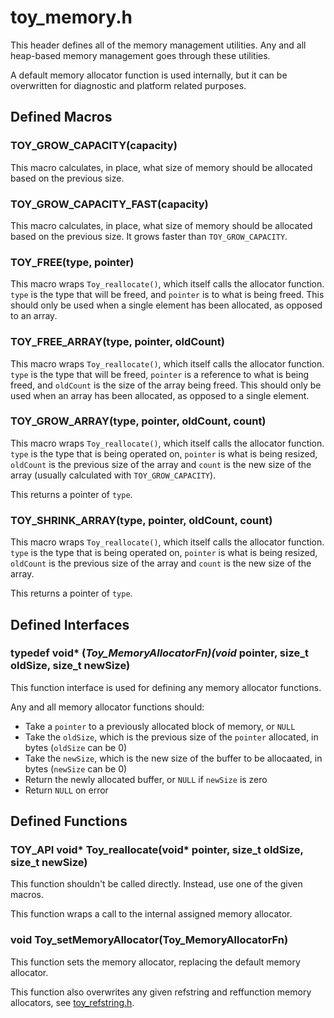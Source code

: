 
# toy_memory.h

This header defines all of the memory management utilities. Any and all heap-based memory management goes through these utilities.

A default memory allocator function is used internally, but it can be overwritten for diagnostic and platform related purposes.

## Defined Macros

### TOY_GROW_CAPACITY(capacity)

This macro calculates, in place, what size of memory should be allocated based on the previous size.

### TOY_GROW_CAPACITY_FAST(capacity)

This macro calculates, in place, what size of memory should be allocated based on the previous size. It grows faster than `TOY_GROW_CAPACITY`.

### TOY_FREE(type, pointer)

This macro wraps `Toy_reallocate()`, which itself calls the allocator function. `type` is the type that will be freed, and `pointer` is to what is being freed. This should only be used when a single element has been allocated, as opposed to an array.

### TOY_FREE_ARRAY(type, pointer, oldCount)

This macro wraps `Toy_reallocate()`, which itself calls the allocator function. `type` is the type that will be freed, `pointer` is a reference to what is being freed, and `oldCount` is the size of the array being freed. This should only be used when an array has been allocated, as opposed to a single element.

### TOY_GROW_ARRAY(type, pointer, oldCount, count)

This macro wraps `Toy_reallocate()`, which itself calls the allocator function. `type` is the type that is being operated on, `pointer` is what is being resized, `oldCount` is the previous size of the array and `count` is the new size of the array (usually calculated with `TOY_GROW_CAPACITY`).

This returns a pointer of `type`.

### TOY_SHRINK_ARRAY(type, pointer, oldCount, count)

This macro wraps `Toy_reallocate()`, which itself calls the allocator function. `type` is the type that is being operated on, `pointer` is what is being resized, `oldCount` is the previous size of the array and `count` is the new size of the array.

This returns a pointer of `type`.

## Defined Interfaces

### typedef void* (*Toy_MemoryAllocatorFn)(void* pointer, size_t oldSize, size_t newSize)

This function interface is used for defining any memory allocator functions.

Any and all memory allocator functions should:

* Take a `pointer` to a previously allocated block of memory, or `NULL`
* Take the `oldSize`, which is the previous size of the `pointer` allocated, in bytes (`oldSize` can be 0)
* Take the `newSize`, which is the new size of the buffer to be allocaated, in bytes (`newSize` can be 0)
* Return the newly allocated buffer, or `NULL` if `newSize` is zero
* Return `NULL` on error

## Defined Functions

### TOY_API void* Toy_reallocate(void* pointer, size_t oldSize, size_t newSize)

This function shouldn't be called directly. Instead, use one of the given macros.

This function wraps a call to the internal assigned memory allocator.

### void Toy_setMemoryAllocator(Toy_MemoryAllocatorFn)

This function sets the memory allocator, replacing the default memory allocator.

This function also overwrites any given refstring and reffunction memory allocators, see [toy_refstring.h](toy_refstring_h.md).
